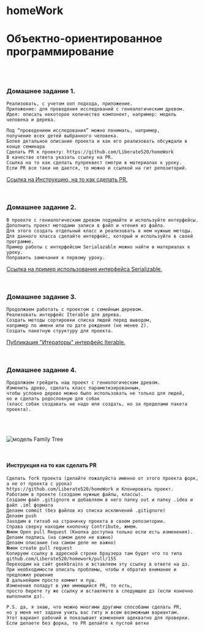 # homeWork

# Объектно-ориентированное программирование

<br><br>

### Домашнее задание 1.

```
Реализовать, с учетом ооп подхода, приложение.
Приложение: для проведения исследований с генеалогическим древом.
Идея: описать некоторое количество компонент, например: модель человека и дерева.

Под “проведением исследования” можно понимать, например,
получение всех детей выбранного человека.
Более детальное описание проекта и как его реализовать обсуждали в конце семинара
Сделать PR к проекту: https://github.com/Liberate520/homeWork
В качестве ответа указать ссылку на PR.
Ссылка на то как сделать пулреквест смотри в материалах к уроку.
Если PR все таки не дается, то можно и ссылкой на гит репозиторий.

```
[Ссылка на Инструкцию, на то как сделать PR.](https://github.com/stanislavfor/homeWork#-%D0%B8%D0%BD%D1%81%D1%82%D1%80%D1%83%D0%BA%D1%86%D0%B8%D1%8F-%D0%BD%D0%B0-%D1%82%D0%BE-%D0%BA%D0%B0%D0%BA-%D1%81%D0%B4%D0%B5%D0%BB%D0%B0%D1%82%D1%8C-pr-)

<br>

### Домашнее задание 2.

```
В проекте с гениалогическим древом подумайте и используйте интерфейсы.
Дополнить проект методами записи в файл и чтения из файла. 
Для этого создать отдельный класс и реализовать в нем нужные методы. 
Для данного класса сделайте интерфейс, который и используйте в своей программе. 
Пример работы с интерфейсом Serialazable можно найти в материалах к уроку.
Поправить замечания к первому уроку.

```
[Cсылка на пример использования интерфейса Serializable.](https://habr.com/ru/articles/431524/)

<br>

### Домашнее задание 3.

```
Продолжаем работать с проектом с семейным деревом.
Реализовать интерфейс Iterable для дерева.
Создать методы сортировки списка людей перед выводом, 
например по имени или по дате рождения (не менее 2).
Создать пакетную структуру для проекта.

```
[Публикация "Итераторы" интерфейс Iterable.](https://javarush.com/quests/lectures/questcollections.level07.lecture03)

<br>

### Домашнее задание 4.

```
Продолжаем грейдить наш проект с гениологическим древом. 
Изменить древо, сделать класс параметизированным, 
чтобы условно дерево можно было использовать не только для людей, 
но и сделать родословную для собак 
(класс собак создавать не надо или создать, но за пределами пакета проекта).

```

<br><br>

![модель Family Tree](https://i.ibb.co/FY9hmBn/fami-tree-grafics-min.jpg)

<br>

#### Инструкция на то как сделать PR

```
Сделать fork проекта (делайте пожалуйста именно от этого проекта форк, 
а не от проекта с урока) 
https://github.com/Liberate520/homeWork и Клонировать проект.
Работаем в проекте (создаем нужные файлы, классы).
Создаем файл .gitignore и добавляем в него папку out и папку .idea и файл .iml формата
Делаем commit (без файлов из списка исключений .gitignore)
Делаем push
Заходим в гитхаб на страничку проекта в своем репозитории.
Справа сверху находим кнопочку Contribute, жмем.
Жмем Open pull Request (Кнопка доступна только если есть изменения).
Делаем подпись (на самом деле не важно)
Делаем описание (на самом деле не важно)
Жмем create pull request
Копируем ссылку в адресной строке браузера там будет что то типа 
github.com/Liberate520/homework/pull/155
Переходим на сайт geekbrains и вставляем эту ссылку в ответе на дз. 
При необходимости описать проблемы, чтобы я обратил внимание и предложил решение
В дальнейшем просто коммит и пуш. 
Изменения попадут в уже имеющийся PR, то есть, 
просто берете ту же ссылку и вставляете в следующее дз (если конечно выполнили дз).

P.S. да, я знаю, что можно многими другими способами сделать PR, 
но у меня нет задачи учить вас гиту и всем возможным вариантам. 
Этот вариант рабочий и показывает изменения адекватно для проверки. 
Если делаете без форка, то PR делайте к пустой ветке


```
